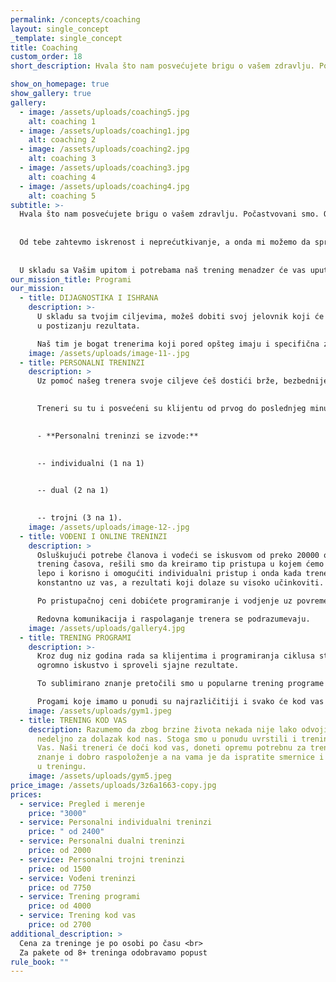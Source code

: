 ```yaml
---
permalink: /concepts/coaching
layout: single_concept
_template: single_concept
title: Coaching
custom_order: 18
short_description: Hvala što nam posvećujete brigu o vašem zdravlju. Počastvovani smo. Opravdaćemo vasa očekivanja. Baš zbog toga razvili smo sistem kroz koji prolaze naši klijenti i u tom sistemu početna dijagnostika i merenja su kamen temeljac dobrog budućeg rada i rezultata. Od tebe zahtevmo iskrenost i neprećutkivanje, a onda mi možemo da sprovedemo detaljnu analizu i istu tumačimo. U skladu sa Vašim upitom i potrebama naš trening menadzer će vas uputiti na trenera koji će vas na najbolji način voditi do ciljeva i bićete ponosni na ostvarene rezultate.

show_on_homepage: true
show_gallery: true
gallery:
  - image: /assets/uploads/coaching5.jpg
    alt: coaching 1
  - image: /assets/uploads/coaching1.jpg
    alt: coaching 2
  - image: /assets/uploads/coaching2.jpg
    alt: coaching 3
  - image: /assets/uploads/coaching3.jpg
    alt: coaching 4
  - image: /assets/uploads/coaching4.jpg
    alt: coaching 5
subtitle: >-
  Hvala što nam posvećujete brigu o vašem zdravlju. Počastvovani smo. Opravdaćemo vasa očekivanja. Baš zbog toga razvili smo sistem kroz koji prolaze naši klijenti i u tom sistemu početna dijagnostika i merenja su kamen temeljac dobrog budućeg rada i rezultata. 
  
  
  Od tebe zahtevmo iskrenost i neprećutkivanje, a onda mi možemo da sprovedemo detaljnu analizu i istu tumačimo. 
  
  
  U skladu sa Vašim upitom i potrebama naš trening menadzer će vas uputiti na trenera koji će vas na najbolji način voditi do ciljeva i bićete ponosni na ostvarene rezultate.
our_mission_title: Programi
our_mission:
  - title: DIJAGNOSTIKA I ISHRANA
    description: >-
      U skladu sa tvojim ciljevima, možeš dobiti svoj jelovnik koji će ti pomoći
      u postizanju rezultata.

      Naš tim je bogat trenerima koji pored opšteg imaju i specifična znanja.
    image: /assets/uploads/image-11-.jpg
  - title: PERSONALNI TRENINZI
    description: >
      Uz pomoć našeg trenera svoje ciljeve ćeš dostići brže, bezbednije, efikasnije i uz maksimum benefita. 
      

      Treneri su tu i posvećeni su klijentu od prvog do poslednjeg minuta treninga, kao i prilokom planiranja i kreiranja trening programa zarad što boljeg i celishodnijeg napredka. 
      

      - **Personalni treninzi se izvode:**
      

      -- individualni (1 na 1) 
      

      -- dual (2 na 1) 
      

      -- trojni (3 na 1).
    image: /assets/uploads/image-12-.jpg
  - title: VOĐENI I ONLINE TRENINZI
    description: >
      Osluškujući potrebe članova i vodeći se iskusvom od preko 20000 odrađenih
      trening časova, rešili smo da kreiramo tip pristupa u kojem ćemo spojiti
      lepo i korisno i omogućiti individualni pristup i onda kada trener nije
      konstantno uz vas, a rezultati koji dolaze su visoko učinkoviti.

      Po pristupačnoj ceni dobićete programiranje i vodjenje uz povremeni nadzor. 

      Redovna komunikacija i raspolaganje trenera se podrazumevaju.
    image: /assets/uploads/gallery4.jpg
  - title: TRENING PROGRAMI
    description: >-
      Kroz dug niz godina rada sa klijentima i programiranja ciklusa stekli smo
      ogromno iskustvo i sproveli sjajne rezultate.

      To sublimirano znanje pretočili smo u popularne trening programe koje možeš kupiti i raditi po njima, kod nas ili pak negde drugde.

      Progami koje imamo u ponudi su najrazličitiji i svako će kod vas pronaći ono što odgovara ličnim željama i potrebama.
    image: /assets/uploads/gym1.jpeg
  - title: TRENING KOD VAS
    description: Razumemo da zbog brzine života nekada nije lako odvojiti par sati
      nedeljno za dolazak kod nas. Stoga smo u ponudu uvrstili i trening kod
      Vas. Naši treneri će doći kod vas, doneti opremu potrebnu za trening,
      znanje i dobro raspoloženje a na vama je da ispratite smernice i istrajete
      u treningu.
    image: /assets/uploads/gym5.jpeg
price_image: /assets/uploads/3z6a1663-copy.jpg
prices:
  - service: Pregled i merenje
    price: "3000"
  - service: Personalni individualni treninzi
    price: " od 2400"
  - service: Personalni dualni treninzi
    price: od 2000
  - service: Personalni trojni treninzi
    price: od 1500
  - service: Vođeni treninzi
    price: od 7750
  - service: Trening programi
    price: od 4000
  - service: Trening kod vas
    price: od 2700
additional_description: >
  Cena za treninge je po osobi po času <br>
  Za pakete od 8+ treninga odobravamo popust
rule_book: ""
---
```

